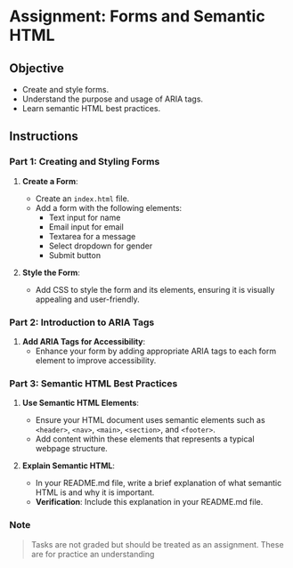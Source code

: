 # Assignment: Forms and Semantic HTML

## Objective

- Create and style forms.
- Understand the purpose and usage of ARIA tags.
- Learn semantic HTML best practices.

## Instructions

### Part 1: Creating and Styling Forms

1. **Create a Form**:

   - Create an `index.html` file.
   - Add a form with the following elements:
     - Text input for name
     - Email input for email
     - Textarea for a message
     - Select dropdown for gender
     - Submit button

2. **Style the Form**:
   - Add CSS to style the form and its elements, ensuring it is visually appealing and user-friendly.

### Part 2: Introduction to ARIA Tags

1. **Add ARIA Tags for Accessibility**:
   - Enhance your form by adding appropriate ARIA tags to each form element to improve accessibility.

### Part 3: Semantic HTML Best Practices

1. **Use Semantic HTML Elements**:

   - Ensure your HTML document uses semantic elements such as `<header>`, `<nav>`, `<main>`, `<section>`, and `<footer>`.
   - Add content within these elements that represents a typical webpage structure.

2. **Explain Semantic HTML**:
   - In your README.md file, write a brief explanation of what semantic HTML is and why it is important.
   - **Verification**: Include this explanation in your README.md file.

### Note

> Tasks are not graded but should be treated as an assignment. These are for practice an understanding
